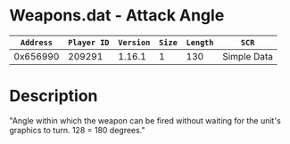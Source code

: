 # Weapons.dat - Attack Angle

| `Address` | `Player ID` | `Version` | `Size` | `Length` | `SCR` |
| ---------- | ----------- | --------- | ------ | -------- | ---- |
| 0x656990 | 209291 | 1.16.1 | 1 | 130 | Simple Data |

# Description

"Angle within which the weapon can be fired without waiting for the unit's graphics to turn. 128 = 180 degrees."